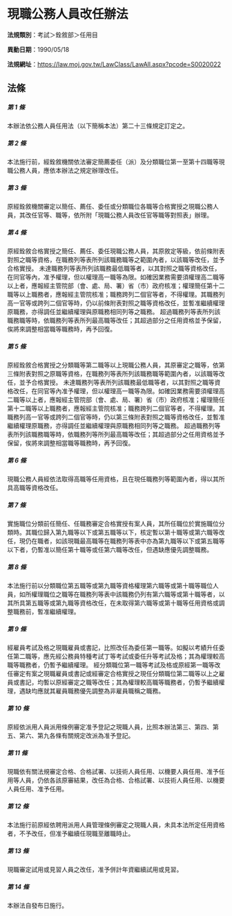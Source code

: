 # 現職公務人員改任辦法

**法規類別**：考試＞銓敘部＞任用目

**異動日期**：1990/05/18  

**法規網址**：https://law.moj.gov.tw/LawClass/LawAll.aspx?pcode=S0020022





## 法條
##### 第 1 條
本辦法依公務人員任用法（以下簡稱本法）第二十三條規定訂定之。

##### 第 2 條
本法施行前，經銓敘機關依法審定簡薦委任（派）及分類職位第一至第十四職等現職公務人員，應依本辦法之規定辦理改任。

##### 第 3 條
原經銓敘機關審定以簡任、薦任、委任或分類職位各職等合格實授之現職公務人員，其改任官等、職等，依所附「現職公務人員改任官等職等對照表」辦理。

##### 第 4 條
原經銓敘合格實授之簡任、薦任、委任現職公務人員，其原敘定等級，依前條附表對照之職等資格，在職務列等表所列該職務職等之範圍內者，以該職等改任，並予合格實授。
未達職務列等表所列該職務最低職等者，以其對照之職等資格改任，在同官等內，准予權理，但以權理高一職等為限。如確因業務需要須權理高二職等以上者，應報經主管院部（會、處、局、署）省（市）政府核准；權理簡任第十二職等以上職務者，應報經主管院核准；職務跨列二個官等者，不得權理。其職務列高一官等或跨列二個官等時，仍以前條附表對照之職等資格改任，並暫准繼續權理原職務，亦得調任並繼續權理與原職務相同列等之職務。
超過職務列等表所列該職務職等時，依職務列等表所列最高職等改任；其超過部分之任用資格並予保留，俟將來調整相當職等職務時，再予回復。

##### 第 5 條
原經銓敘合格實授之分類職等第二職等以上現職公務人員，其原審定之職等，依第三條附表對照之原職等資格，在職務列等表所列該職務職等範圍內者，以該職等改任，並予合格實授。
未達職務列等表所列該職務最低職等者，以其對照之職等資格改任，在同官等內准予權理，但以權理高一職等為限。如確因業務需要須權理高二職等以上者，應報經主管院部（會、處、局、署）省（市）政府核准；權理簡任第十二職等以上職務者，應報經主管院核准；職務跨列二個官等者，不得權理。其職務列高一官等或跨列二個官等時，仍以第三條附表對照之職等資格改任，並暫准繼續權理原職務，亦得調任並繼續權理與原職務相同列等之職務。
超過職務列等表所列該職務職等時，依職務列等所列最高職等改任；其超過部分之任用資格並予保留，俟將來調整相當職等職務時，再予回復。

##### 第 6 條
現職公務人員經依法取得高職等任用資格，且在現任職務列等範圍內者，得以其所具高職等資格改任。

##### 第 7 條
實施職位分類前任簡任、任職務審定合格實授有案人員，其所任職位於實施職位分類時。其職位歸入第九職等以下或第五職等以下，核定暫以第十職等或第六職等改任，現仍在職者，如該現職最高職等在職務列等表中亦為第九職等以下或第五職等以下者，仍暫准以簡任第十職等或任第六職等改任，但遇缺應優先調整職務。

##### 第 8 條
本法施行前以分類職位第五職等或第九職等資格權理第六職等或第十職等職位人員，如所權理職位之職等在職務列等表中該職務仍列有第六職等或第十職等者，以其所具第五職等或第九職等資格改任，在未取得第六職等或第十職等任用資格或調整職務前，暫准繼續權理。

##### 第 9 條
經雇員考試及格之現職雇員或書記，比照改任為委任第一職等。如擬以考績升任委任第二職等，應先經公務員特種考試丁等考試或委任升等考試及格；其為權理較高職等職務者，仍暫予繼續權理。
經分類職位第一職等考試及格或原經第一職等改任審定有案之現職雇員或書記或經審定合格實授之現任分類職位第二職等以上之雇員或書記，均暫以原經審定之職等改任；其為權理較高職等職務者，仍暫予繼續權理，遇缺均應就其雇員職務優先調整為非雇員職稱之職務。

##### 第 10 條
原經依派用人員派用條例審定准予登記之現職人員，比照本辦法第三、第四、第五、第六、第九各條有關規定改派為准予登記。

##### 第 11 條
現職依有關法規審定合格、合格試署、以技術人員任用、以機要人員任用、准予任用等人員，仍依各該原審結果，改任為合格、合格試署、以技術人員任用、以機要人員任用、准予任用。

##### 第 12 條
本法施行前原經依聘用派用人員管理條例審定之現職人員，未具本法所定任用資格者，不予改任，但准予繼續任現職至離職時止。

##### 第 13 條
現職審定試用或見習人員之改任，准予併計年資繼續試用或見習。

##### 第 14 條
本辦法自發布日施行。


